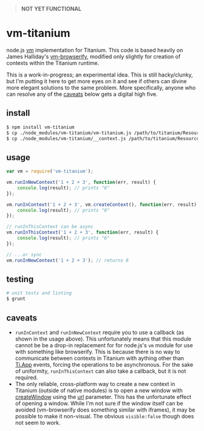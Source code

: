 > **NOT YET FUNCTIONAL**

# vm-titanium

node.js [vm](http://nodejs.org/api/vm.html) implementation for Titanium. This code is based heavily on James Halliday's [vm-browserify](https://github.com/substack/vm-browserify), modified only slightly for creation of contexts within the Titanium runtime.

This is a work-in-progress; an experimental idea. This is still hacky/clunky, but I'm putting it here to get more eyes on it and see if others can divine more elegant solutions to the same problem. More specifically, anyone who can resolve any of the [caveats](caveats) below gets a digital high five.

## install

```bash
$ npm install vm-titanium
$ cp ./node_modules/vm-titanium/vm-titanium.js /path/to/titanium/Resources
$ cp ./node_modules/vm-titanium/__context.js /path/to/titanium/Resources
```

## usage

```js
var vm = require('vm-titanium');

vm.runInNewContext('1 + 2 + 3', function(err, result) {
	console.log(result); // prints "6"
});

vm.runInContext('1 + 2 + 3', vm.createContext(), function(err, result) {
	console.log(result); // prints "6"
});

// runInThisContext can be async
vm.runInThisContext('1 + 2 + 3', function(err, result) {
	console.log(result); // prints "6"
});

// ...or sync
vm.runInNewContext('1 + 2 + 3'); // returns 6
```

## testing

```bash
# unit tests and linting
$ grunt
```

## caveats

* `runInContext` and `runInNewContext` require you to use a callback (as shown in the usage above). This unfortunately means that this module cannot be be a drop-in replacement for for node.js's `vm` module for use with something like browserify. This is because there is no way to communicate between contexts in Titanium with aything other than [Ti.App](http://docs.appcelerator.com/titanium/latest/#!/api/Titanium.App) events, forcing the operations to be asynchronous. For the sake of uniformity, `runInThisContext` can also take a callback, but it is not required.
* The only reliable, cross-platform way to create a new context in Titanium (outside of native modules) is to open a new window with [createWindow](http://docs.appcelerator.com/titanium/latest/#!/api/Titanium.UI-method-createWindow) using the [url](http://docs.appcelerator.com/titanium/latest/#!/api/Titanium.UI.Window-property-url) parameter. This has the unfortunate effect of opening a window. While I'm not sure if the window itself can be avoided (vm-browserify does something similar with iframes), it may be possible to make it non-visual. The obvious `visible:false` though does not seem to work.

